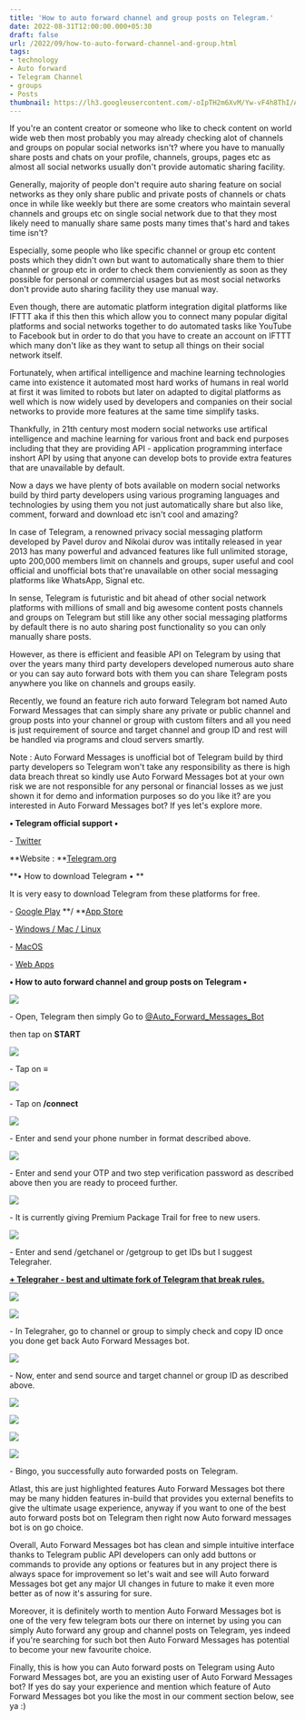 ```yaml
---
title: 'How to auto forward channel and group posts on Telegram.'
date: 2022-08-31T12:00:00.000+05:30
draft: false
url: /2022/09/how-to-auto-forward-channel-and-group.html
tags: 
- technology
- Auto forward
- Telegram Channel
- groups
- Posts
thumbnail: https://lh3.googleusercontent.com/-oIpTH2m6XvM/Yw-vF4h8ThI/AAAAAAAANbo/qjNneH8OygIBlMO2EMdMf2J-ScOa9GKAQCNcBGAsYHQ/s1600/1661972243054514-0.png
---
```


  

If you're an content creator or someone who like to check content on world wide web then most probably you may already checking alot of channels and groups on popular social networks isn't? where you have to manually share posts and chats on your profile, channels, groups, pages etc as almost all social networks usually don't provide automatic sharing facility.

  

Generally, majority of people don't require auto sharing feature on social networks as they only share public and private posts of channels or chats once in while like weekly but there are some creators who maintain several channels and groups etc on single social network due to that they most likely need to manually share same posts many times that's hard and takes time isn't?

  

Especially, some people who like specific channel or group etc content posts which they didn't own but want to automatically share them to thier channel or group etc in order to check them convieniently as soon as they possible for personal or commercial usages but as most social networks don't provide auto sharing facility they use manual way.

  

Even though, there are automatic platform integration digital platforms like IFTTT aka if this then this which allow you to connect many popular digital platforms and social networks together to do automated tasks like YouTube to Facebook but in order to do that you have to create an account on IFTTT which many don't like as they want to setup all things on their social network itself.

  

Fortunately, when artifical intelligence and machine learning technologies came into existence it automated most hard works of humans in real world at first it was limited to robots but later on adapted to digital platforms as well which is now widely used by developers and companies on their social networks to provide more features at the same time simplify tasks.  

  

Thankfully, in 21th century most modern social networks use artifical intelligence and machine learning for various front and back end purposes including that they are providing API - application programming interface inshort API by using that anyone can develop bots to provide extra features that are unavailable by default.

  

Now a days we have plenty of bots available on modern social networks build by third party developers using various programing languages and technologies by using them you not just automatically share but also like, comment, forward and download etc isn't cool and amazing?

  

In case of Telegram, a renowned privacy social messaging platform developed by Pavel durov and Nikolai durov was intitally released in year 2013 has many powerful and advanced features like full unlimited storage, upto 200,000 members limit on channels and groups, super useful and cool official and unofficial bots that're unavailable on other social messaging platforms like WhatsApp, Signal etc.

  

In sense, Telegram is futuristic and bit ahead of other social network platforms with millions of small and big awesome content posts channels and groups on Telegram but still like any other social messaging platforms by default there is no auto sharing post functionality so you can only manually share posts.

  

However, as there is efficient and feasible API on Telegram by using that over the years many third party developers developed numerous auto share or you can say auto forward bots with them you can share Telegram posts anywhere you like on channels and groups easily.

  

Recently, we found an feature rich auto forward Telegram bot named Auto Forward Messages that can simply share any private or public channel and group posts into your channel or group with custom filters and all you need is just requirement of source and target channel and group ID and rest will be handled via programs and cloud servers smartly.

  

Note : Auto Forward Messages is unofficial bot of Telegram build by third party developers so Telegram won't take any responsibility as there is high data breach threat so kindly use Auto Forward Messages bot at your own risk we are not responsible for any personal or financial losses as we just shown it for demo and information purposes so do you like it? are you interested in Auto Forward Messages bot? If yes let's explore more.

  

**• Telegram official support •**

\- [Twitter](https://twitter.com/telegram)

  

**Website : **[Telegram.org](http://telegram.org/)

**• How to download Telegram • **

It is very easy to download Telegram from these platforms for free.

  

\- [Google Play](https://play.google.com/store/apps/details?id=org.telegram.messenger) **/ **[App Store](https://apps.apple.com/us/app/telegram-messenger/id686449807)

\- [Windows / Mac / Linux](https://desktop.telegram.org/)

\- [MacOS](https://macos.telegram.org/)

\- [Web Apps](https://web.telegram.org/)

**• How to auto forward channel and group posts on Telegram •**

 **![](https://lh3.googleusercontent.com/-kRaKJAr9jPY/Yw-vE1gDJ6I/AAAAAAAANbk/KwFmz-ViKxsGtBoyykgPAb5fH-8yZF39wCNcBGAsYHQ/s1600/1661972238408125-1.png)** 

\- Open, Telegram then simply Go to [@Auto\_Forward\_Messages\_Bot](http://t.me/Auto_Forward_Messages_Bot) 

then tap on **START**

 **![](https://lh3.googleusercontent.com/-NSUn4VobbkA/Yw-vD2ZeXTI/AAAAAAAANbg/55ej1RvP1JUp4QHN-F_OyVwZ4-CzCX8jQCNcBGAsYHQ/s1600/1661972233220090-2.png)** 

\- Tap on **≡**

 **![](https://lh3.googleusercontent.com/-sme6MXc_Szg/Yw-vCUCTTTI/AAAAAAAANbc/lpisKTt-Plw5Zi5cjJ8v0pLK1_inhksxACNcBGAsYHQ/s1600/1661972228580382-3.png)** 

\- Tap on **/connect**

 **![](https://lh3.googleusercontent.com/-Kw4958j5ggo/Yw-vBcPjDHI/AAAAAAAANbY/xMrOY3-tu7wxbuLpv1a_i-sKz3zdn-GSgCNcBGAsYHQ/s1600/1661972223090310-4.png)** 

\- Enter and send your phone number in format described above.

  

 ![](https://lh3.googleusercontent.com/-o-zGeNTjInc/Yw-u_zE0GjI/AAAAAAAANbU/NRNh6VB_Z1gT6XqbUSRtin4tDnorLg1QACNcBGAsYHQ/s1600/1661972216603850-5.png) 

  

\- Enter and send your OTP and two step verification password as described above then you are ready to proceed further.

  

 ![](https://lh3.googleusercontent.com/-qQgtGgMm9WQ/Yw-u-ZzbTUI/AAAAAAAANbQ/Ml9Y2qruQ7IS2NasMOqNlz8ru3OA0xlCwCNcBGAsYHQ/s1600/1661972212061085-6.png) 

  

\- It is currently giving Premium Package Trail for free to new users.

  

 ![](https://lh3.googleusercontent.com/-2YMcNeVl448/Yw-u9GhLSVI/AAAAAAAANbM/hMoFbdmLlpUqL48TafUFsdhShS8qYf1lACNcBGAsYHQ/s1600/1661972207007722-7.png) 

  

\- Enter and send /getchanel or /getgroup to get IDs but I suggest Telegraher.

  

**[\+ Telegraher - best and ultimate fork of Telegram that break rules.](https://www.techtracker.in/2022/08/telegraher-best-and-ultimate-fork-of.html)**

  

 ![](https://lh3.googleusercontent.com/-et8fYsST90c/Yw-u7pD3l0I/AAAAAAAANbI/seQ9vhBXkXo0J_bMuXYofztytxp5T32yQCNcBGAsYHQ/s1600/1661972201905684-8.png) 

  

 ![](https://lh3.googleusercontent.com/-_kCN-YZxBRQ/Yw-u6sf19JI/AAAAAAAANbE/-W8QG35TbXYWP0LTw2ICosI3FiU5W7lNACNcBGAsYHQ/s1600/1661972197706775-9.png) 

  

\- In Telegraher, go to channel or group to simply check and copy ID once you done get back Auto Forward Messages bot.

  

 ![](https://lh3.googleusercontent.com/-kJyyuyEszec/Yw-u5h9ME6I/AAAAAAAANbA/LutY8afOFrQN_hJdxW900T079Tp1nad_wCNcBGAsYHQ/s1600/1661972193270729-10.png) 

  

\- Now, enter and send source and target channel or group ID as described above.

  

 ![](https://lh3.googleusercontent.com/-bRJoiy78FBM/Yw-u4RFFI-I/AAAAAAAANa8/7sLK7AvmQHAAH8chSrtqkyZVa2Dw5fsTwCNcBGAsYHQ/s1600/1661972188189502-11.png) 

  

 ![](https://lh3.googleusercontent.com/-BNnd2n9Yu7o/Yw-u3Kbng9I/AAAAAAAANa4/b6y5_oHQSDEFyeW4Nra3KJrsheRl0YXLwCNcBGAsYHQ/s1600/1661972183667496-12.png) 

  

 ![](https://lh3.googleusercontent.com/-dNfHQJjJ_vA/Yw-u2DR-NiI/AAAAAAAANa0/iPmq0JZwPQ05Fxc0f3qlp5MVADaFYW3ngCNcBGAsYHQ/s1600/1661972176533214-13.png) 

  

 ![](https://lh3.googleusercontent.com/-qndcGLK_3mg/Yw-u0HiMeCI/AAAAAAAANaw/JaHfSiRKCJEmk3EtcnY4blCwMzgV_xfUACNcBGAsYHQ/s1600/1661972169905982-14.png) 

  

\- Bingo, you successfully auto forwarded posts on Telegram.

  

Atlast, this are just highlighted features Auto Forward Messages bot there may be many hidden features in-build that provides you external benefits to give the ultimate usage experience, anyway if you want to one of the best auto forward posts bot on Telegram then right now Auto forward messages bot is on go choice.

  

Overall, Auto Forward Messages bot has clean and simple intuitive interface thanks to Telegram public API developers can only add buttons or commands to provide any options or features but in any project there is always space for improvement so let's wait and see will Auto forward Messages bot get any major UI changes in future to make it even more better as of now it's assuring for sure.

  

Moreover, it is definitely worth to mention Auto Forward Messages bot is one of the very few telegram bots our there on internet by using you can simply Auto forward any group and channel posts on Telegram, yes indeed if you're searching for such bot then Auto Forward Messages has potential to become your new favourite choice.

  

Finally, this is how you can Auto forward posts on Telegram using Auto Forward Messages bot, are you an existing user of Auto Forward Messages bot? If yes do say your experience and mention which feature of Auto Forward Messages bot you like the most in our comment section below, see ya :)